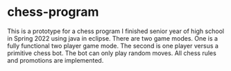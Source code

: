 # chess-program
This is a prototype for a chess program I finished senior year of high school in Spring 2022 using java in eclipse. There are two game modes. One is a fully functional two player game mode. The second is one player versus a primitive chess bot. The bot can only play random moves. All chess rules and promotions are implemented.
